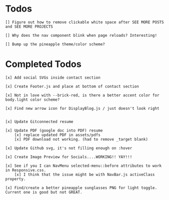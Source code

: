 
# Todos

    [] Figure out how to remove clickable white space after SEE MORE POSTS and SEE MORE PROJECTS

    [] Why does the nav component blink when page reloads? Interesting!

    [] Bump up the pineapple theme/color scheme?

# Completed Todos

    [x] Add social SVGs inside contact section

    [x] Create Footer.js and place at bottom of contact section

    [x] Not in love with --brick-red, is there a better accent color for body.light color scheme?

    [x] Find new arrow icon for DisplayBlog.js / just doesn't look right


    [x] Update Gitconnected resume

    [x] Update PDF (google doc into PDF) resume
        [x] replace updated PDF in assets/pdfs
        [x] PDF download not working. (had to remove _target blank)

    [x] Update Github svg, it's not filling enough on :hover

    [x] Create Image Preview for Socials....WORKING!! YAY!!!

    [x] See if you I can NavMenu selected-menu::before attributes to work in Responsive.css.
        [x] I think that the issue might be with NavBar.js activeClass property.

    [x] Find/create a better pineapple sunglasses PNG for light toggle. Current one is good but not GREAT.